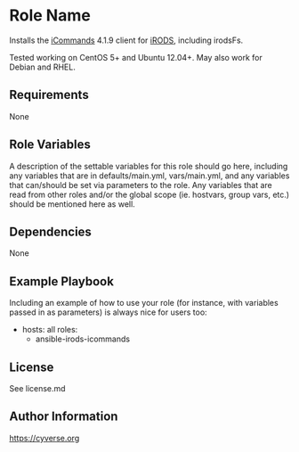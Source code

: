 Role Name
=========

Installs the [iCommands](https://pods.iplantcollaborative.org/wiki/display/DS/Using+iCommands) 4.1.9 client for [iRODS](http://irods.org/), including irodsFs.

Tested working on CentOS 5+ and Ubuntu 12.04+. May also work for Debian and RHEL.

Requirements
------------

None

Role Variables
--------------

A description of the settable variables for this role should go here, including any variables that are in defaults/main.yml, vars/main.yml, and any variables that can/should be set via parameters to the role. Any variables that are read from other roles and/or the global scope (ie. hostvars, group vars, etc.) should be mentioned here as well.

Dependencies
------------

None

Example Playbook
----------------

Including an example of how to use your role (for instance, with variables passed in as parameters) is always nice for users too:

  - hosts: all
    roles:
      - ansible-irods-icommands


License
-------

See license.md

Author Information
------------------

https://cyverse.org

